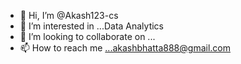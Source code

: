 - 👋 Hi, I’m @Akash123-cs
- 👀 I’m interested in ...Data Analytics
- 💞️ I’m looking to collaborate on ...
- 📫 How to reach me ...akashbhatta888@gmail.com

<!---
Akash123-cs/Akash123-cs is a ✨ special ✨ repository because its `README.md` (this file) appears on your GitHub profile.
You can click the Preview link to take a look at your changes.
--->
